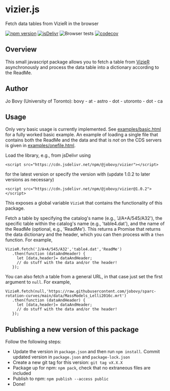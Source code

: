 # vizier.js
Fetch data tables from VizieR in the browser

[![npm version](https://badge.fury.io/js/%40jobovy%2Fvizier.svg)](https://badge.fury.io/js/%40jobovy%2Fvizier)
[![jsDelivr](https://badgen.net/jsdelivr/v/npm/@jobovy/vizier)](https://www.jsdelivr.com/package/npm/@jobovy/vizier)
![Browser tests](https://github.com/jobovy/vizier.js/workflows/Browser%20tests/badge.svg)
[![codecov](https://codecov.io/gh/jobovy/vizier.js/branch/main/graph/badge.svg)](https://codecov.io/gh/jobovy/vizier.js)

## Overview

This small javascript package allows you to fetch a table from [VizieR](https://vizier.u-strasbg.fr/) asynchronously and process the data table into a dictionary according to the ReadMe.

## Author

Jo Bovy (University of Toronto): bovy - at - astro - dot - utoronto - dot - ca

## Usage

Only very basic usage is currently implemented. See [examples/basic.html](examples/basic.html) for a fully worked basic example. An example of loading a single file that contains both the ReadMe and the data and that is *not* on the CDS servers is given in [examples/onefile.html](examples/onefile.html).

Load the library, e.g., from jsDelivr using
```
<script src="https://cdn.jsdelivr.net/npm/@jobovy/vizier"></script>
```
for the latest version or specify the version with (update 1.0.2 to later versions as necessary)
```
<script src="https://cdn.jsdelivr.net/npm/@jobovy/vizier@1.0.2"></script>
```
This exposes a global variable ``VizieR`` that contains the functionality of this package.

Fetch a table by specifying the catalog's name (e.g., 'J/A+A/545/A32'), the specific table within the catalog's name (e.g., 'table4.dat'), and the name of the ReadMe (optional, e.g., 'ReadMe'). This returns a Promise that returns the data dictionary and the header, which you can then process with a ``then`` function. For example,
```
VizieR.fetch('J/A+A/545/A32','table4.dat','ReadMe')
   .then(function (dataAndHeader) {
     let [data,header]= dataAndHeader;
     // do stuff with the data and/or the header!
   });
```

You can also fetch a table from a general URL, in that case just set the first argument to ``null``. For example,
```
VizieR.fetch(null,'https://raw.githubusercontent.com/jobovy/sparc-rotation-curves/main/data/MassModels_Lelli2016c.mrt')
   .then(function (dataAndHeader) {
     let [data,header]= dataAndHeader;
     // do stuff with the data and/or the header!
   });
```

## Publishing a new version of this package

Follow the following steps:

* Update the version in ``package.json`` and then run ``npm install``. Commit updated version in ``package.json`` and ``package-lock.json``
* Create a new git tag for this version: ``git tag vX.X.X``
* Package up for npm: ``npm pack``, check that no extraneous files are included
* Publish to npm: ``npm publish --access public``
* Done!
